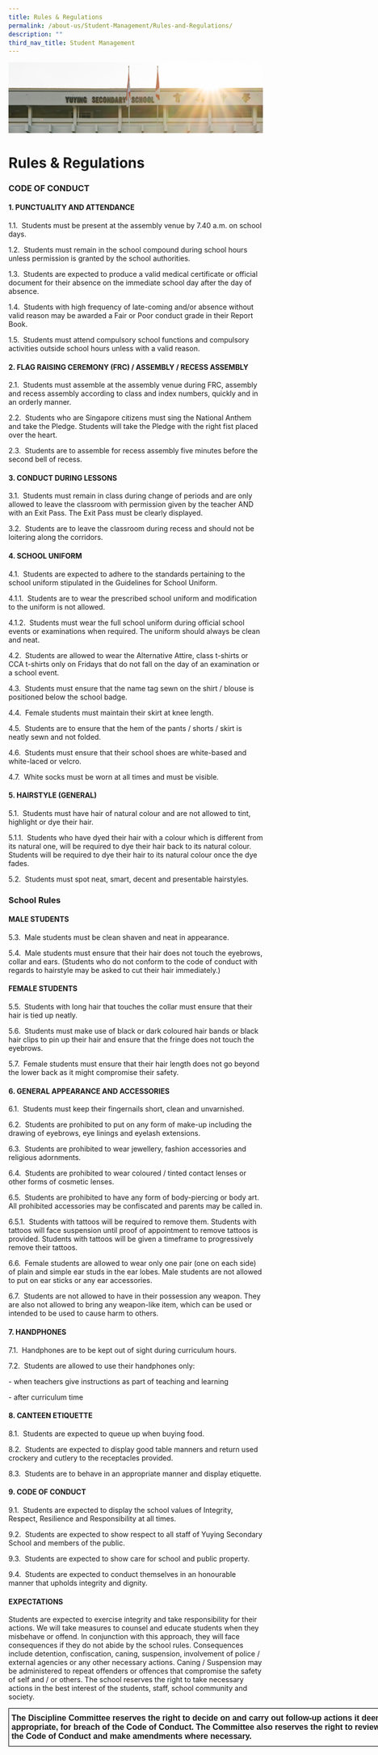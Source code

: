 ```yaml
---
title: Rules & Regulations
permalink: /about-us/Student-Management/Rules-and-Regulations/
description: ""
third_nav_title: Student Management
---
```

![](/images/AboutUs.jpg)

Rules & Regulations
===================


### **CODE OF CONDUCT**

  

#### **1\. PUNCTUALITY AND ATTENDANCE**


1.1.  Students must be present at the assembly venue by 7.40 a.m. on school days.

1.2.  Students must remain in the school compound during school hours unless permission is granted by the school authorities.

1.3.  Students are expected to produce a valid medical certificate or official document for their absence on the immediate school day after the day of absence.

1.4.  Students with high frequency of late-coming and/or absence without valid reason may be awarded a Fair or Poor conduct grade in their Report Book.

1.5.  Students must attend compulsory school functions and compulsory activities outside school hours unless with a valid reason.


#### **2\. FLAG RAISING CEREMONY (FRC) / ASSEMBLY / RECESS ASSEMBLY**

2.1.  Students must assemble at the assembly venue during FRC, assembly and recess assembly according to class and index numbers, quickly and in an orderly manner.

2.2.  Students who are Singapore citizens must sing the National Anthem and take the Pledge. Students will take the Pledge with the right fist placed over the heart.

2.3.  Students are to assemble for recess assembly five minutes before the second bell of recess.

#### **3\. CONDUCT DURING LESSONS**

3.1.  Students must remain in class during change of periods and are only allowed to leave the classroom with permission given by the teacher AND with an Exit Pass. The Exit Pass must be clearly displayed.

3.2.  Students are to leave the classroom during recess and should not be loitering along the corridors.

#### **4\. SCHOOL UNIFORM**

4.1.  Students are expected to adhere to the standards pertaining to the school uniform stipulated in the Guidelines for School Uniform.

4.1.1.  Students are to wear the prescribed school uniform and modification to the uniform is not allowed.

4.1.2.  Students must wear the full school uniform during official school events or examinations when required. The uniform should always be clean and neat.

4.2.  Students are allowed to wear the Alternative Attire, class t-shirts or CCA t-shirts only on Fridays that do not fall on the day of an examination or a school event.

4.3.  Students must ensure that the name tag sewn on the shirt / blouse is positioned below the school badge.

4.4.  Female students must maintain their skirt at knee length.

4.5.  Students are to ensure that the hem of the pants / shorts / skirt is neatly sewn and not folded.

4.6.  Students must ensure that their school shoes are white-based and white-laced or velcro.

4.7.  White socks must be worn at all times and must be visible.


#### **5\. HAIRSTYLE (GENERAL)**

5.1.  Students must have hair of natural colour and are not allowed to tint, highlight or dye their hair.

5.1.1.  Students who have dyed their hair with a colour which is different from its natural one, will be required to dye their hair back to its natural colour. Students will be required to dye their hair to its natural colour once the dye fades.

5.2.  Students must spot neat, smart, decent and presentable hairstyles.

### **School Rules**

#### **MALE STUDENTS**

5.3.  Male students must be clean shaven and neat in appearance.

5.4.  Male students must ensure that their hair does not touch the eyebrows, collar and ears. (Students who do not conform to the code of conduct with regards to hairstyle may be asked to cut their hair immediately.)

#### **FEMALE STUDENTS**

5.5.  Students with long hair that touches the collar must ensure that their hair is tied up neatly.

5.6.  Students must make use of black or dark coloured hair bands or black hair clips to pin up their hair and ensure that the fringe does not touch the eyebrows.

5.7.  Female students must ensure that their hair length does not go beyond the lower back as it might compromise their safety.

#### **6\. GENERAL APPEARANCE AND ACCESSORIES**

6.1.  Students must keep their fingernails short, clean and unvarnished.

6.2.  Students are prohibited to put on any form of make-up including the drawing of eyebrows, eye linings and eyelash extensions.

6.3.  Students are prohibited to wear jewellery, fashion accessories and religious adornments.

6.4.  Students are prohibited to wear coloured / tinted contact lenses or other forms of cosmetic lenses.

6.5.  Students are prohibited to have any form of body-piercing or body art. All prohibited accessories may be confiscated and parents may be called in.

6.5.1.  Students with tattoos will be required to remove them. Students with tattoos will face suspension until proof of appointment to remove tattoos is provided. Students with tattoos will be given a timeframe to progressively remove their tattoos.

6.6.  Female students are allowed to wear only one pair (one on each side) of plain and simple ear studs in the ear lobes. Male students are not allowed to put on ear sticks or any ear accessories.

6.7.  Students are not allowed to have in their possession any weapon. They are also not allowed to bring any weapon-like item, which can be used or intended to be used to cause harm to others.

#### **7\. HANDPHONES**

7.1.  Handphones are to be kept out of sight during curriculum hours.

7.2.  Students are allowed to use their handphones only:

\- when teachers give instructions as part of teaching and learning

\- after curriculum time


#### **8\. CANTEEN ETIQUETTE**

8.1.  Students are expected to queue up when buying food.

8.2.  Students are expected to display good table manners and return used crockery and cutlery to the receptacles provided.

8.3.  Students are to behave in an appropriate manner and display etiquette.


#### **9\. CODE OF CONDUCT**

9.1.  Students are expected to display the school values of Integrity, Respect, Resilience and Responsibility at all times.

9.2.  Students are expected to show respect to all staff of Yuying Secondary School and members of the public.

9.3.  Students are expected to show care for school and public property.

9.4.  Students are expected to conduct themselves in an honourable manner that upholds integrity and dignity.


#### **EXPECTATIONS**

Students are expected to exercise integrity and take responsibility for their actions. We will take measures to counsel and educate students when they misbehave or offend. In conjunction with this approach, they will face consequences if they do not abide by the school rules. Consequences include detention, confiscation, caning, suspension, involvement of police / external agencies or any other necessary actions. Caning / Suspension may be administered to repeat offenders or offences that compromise the safety of self and / or others. The school reserves the right to take necessary actions in the best interest of the students, staff, school community and society.


<style type="text/css">
.tg  {border-collapse:collapse;border-spacing:0;}
.tg td{border-color:black;border-style:solid;border-width:1px;font-family:Arial, sans-serif;font-size:14px;
  overflow:hidden;padding:10px 5px;word-break:normal;}
.tg th{border-color:black;border-style:solid;border-width:1px;font-family:Arial, sans-serif;font-size:14px;
  font-weight:normal;overflow:hidden;padding:10px 5px;word-break:normal;}
.tg .tg-vox4{font-size:16px;font-weight:bold;text-align:left;vertical-align:top}
</style>
<table class="tg" style="undefined;table-layout: fixed; width: 759px">
<colgroup>
<col style="width: 759px">
</colgroup>
<thead>
  <tr>
    <td class="tg-vox4">The Discipline Committee reserves the right to decide on and carry out follow-up actions it deems appropriate, for breach of the Code of Conduct. The Committee also reserves the right to review the Code of Conduct and make amendments where necessary.</td>
  </tr>
</thead>
</table>